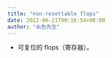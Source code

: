 ```yaml
---
title: "non-resettable flops"
date: 2022-06-21T00:16:54+08:00
author: "糸色先生"
---
```


- 可复位的 flops（寄存器）。
